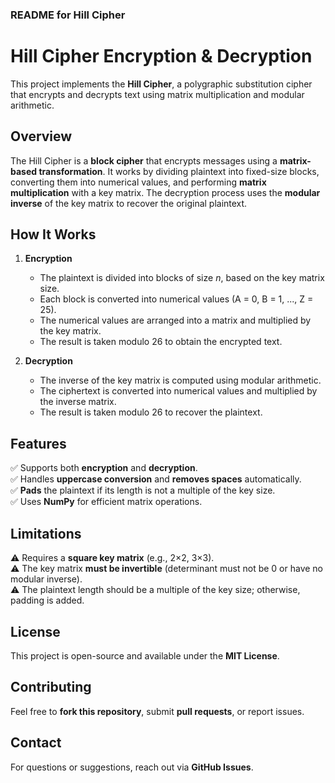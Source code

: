 ### **README for Hill Cipher**  

# Hill Cipher Encryption & Decryption  

This project implements the **Hill Cipher**, a polygraphic substitution cipher that encrypts and decrypts text using matrix multiplication and modular arithmetic.  

## **Overview**  

The Hill Cipher is a **block cipher** that encrypts messages using a **matrix-based transformation**. It works by dividing plaintext into fixed-size blocks, converting them into numerical values, and performing **matrix multiplication** with a key matrix. The decryption process uses the **modular inverse** of the key matrix to recover the original plaintext.  

## **How It Works**  

1. **Encryption**  
   - The plaintext is divided into blocks of size *n*, based on the key matrix size.  
   - Each block is converted into numerical values (A = 0, B = 1, ..., Z = 25).  
   - The numerical values are arranged into a matrix and multiplied by the key matrix.  
   - The result is taken modulo 26 to obtain the encrypted text.  

2. **Decryption**  
   - The inverse of the key matrix is computed using modular arithmetic.  
   - The ciphertext is converted into numerical values and multiplied by the inverse matrix.  
   - The result is taken modulo 26 to recover the plaintext.  

## **Features**  

✅ Supports both **encryption** and **decryption**.  
✅ Handles **uppercase conversion** and **removes spaces** automatically.  
✅ **Pads** the plaintext if its length is not a multiple of the key size.  
✅ Uses **NumPy** for efficient matrix operations.  

## **Limitations**  

⚠ Requires a **square key matrix** (e.g., 2×2, 3×3).  
⚠ The key matrix **must be invertible** (determinant must not be 0 or have no modular inverse).  
⚠ The plaintext length should be a multiple of the key size; otherwise, padding is added.  

## **License**  

This project is open-source and available under the **MIT License**.  

## **Contributing**  

Feel free to **fork this repository**, submit **pull requests**, or report issues.  

## **Contact**  

For questions or suggestions, reach out via **GitHub Issues**.
